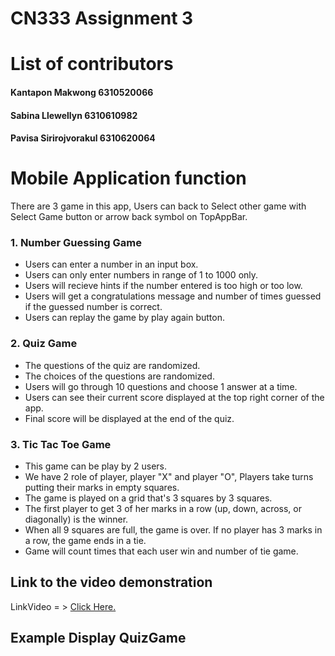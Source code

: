 # CN333 Assignment 3

# List of contributors
#### Kantapon Makwong 6310520066
#### Sabina Llewellyn 6310610982
#### Pavisa Sirirojvorakul 6310620064

# Mobile Application function
There are 3 game in this app, Users can back to Select other game with Select Game button or arrow back symbol on TopAppBar.
### 1. Number Guessing Game
- Users can enter a number in an input box.
- Users can only enter numbers in range of 1 to 1000 only.
- Users will recieve hints if the number entered is too high or too low.
- Users will get a congratulations message and number of times guessed if the guessed number is correct.
- Users can replay the game by play again button.

### 2. Quiz Game 
- The questions of the quiz are randomized.
- The choices of the questions are randomized.
- Users will go through 10 questions and choose 1 answer at a time.
- Users can see their current score displayed at the top right corner of the app.
- Final score will be displayed at the end of the quiz.


### 3. Tic Tac Toe Game
- This game can be play by 2 users.
- We have 2 role of player, player "X" and player "O", Players take turns putting their marks in empty squares.
- The game is played on a grid that's 3 squares by 3 squares.
- The first player to get 3 of her marks in a row (up, down, across, or diagonally) is the winner.
- When all 9 squares are full, the game is over. If no player has 3 marks in a row, the game ends in a tie.
- Game will count times that each user win and number of tie game.


## Link to the video demonstration

LinkVideo = > [Click Here.]()

## Example Display QuizGame

<img src = "" alt ="" width = "" Height ="">
<img src = "" alt ="" width = "" Height ="">
<img src = "" alt ="" width = "" Height ="">
<img src = "" alt ="" width = "" Height ="">
